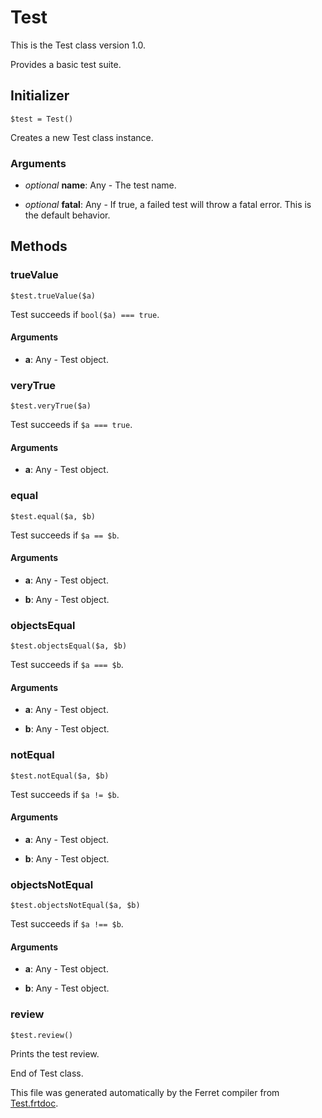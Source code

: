 # Test

This is the Test class version 1.0.

Provides a basic test suite.


## Initializer

```
$test = Test()
```

Creates a new Test class instance.


### Arguments

* *optional* __name__: Any - The test name.

* *optional* __fatal__: Any - If true, a failed test will throw a fatal error.
This is the default behavior.

## Methods

### trueValue

```
$test.trueValue($a)
```

Test succeeds if `bool($a) === true`.


#### Arguments

* __a__: Any - Test object.



### veryTrue

```
$test.veryTrue($a)
```

Test succeeds if `$a === true`.


#### Arguments

* __a__: Any - Test object.



### equal

```
$test.equal($a, $b)
```

Test succeeds if `$a == $b`.


#### Arguments

* __a__: Any - Test object.

* __b__: Any - Test object.



### objectsEqual

```
$test.objectsEqual($a, $b)
```

Test succeeds if `$a === $b`.


#### Arguments

* __a__: Any - Test object.

* __b__: Any - Test object.



### notEqual

```
$test.notEqual($a, $b)
```

Test succeeds if `$a != $b`.


#### Arguments

* __a__: Any - Test object.

* __b__: Any - Test object.



### objectsNotEqual

```
$test.objectsNotEqual($a, $b)
```

Test succeeds if `$a !== $b`.


#### Arguments

* __a__: Any - Test object.

* __b__: Any - Test object.



### review

```
$test.review()
```

Prints the test review.







End of Test class.

This file was generated automatically by the Ferret compiler from
[Test.frtdoc](../Test.frtdoc).